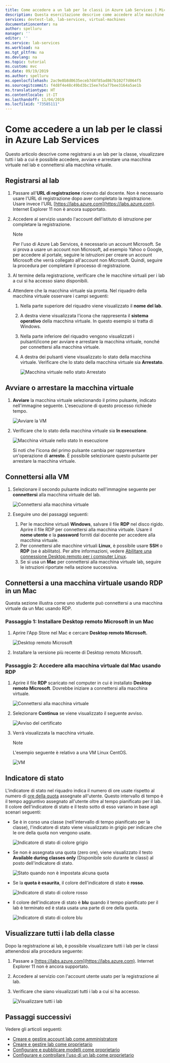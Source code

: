 ```yaml
---
title: Come accedere a un lab per le classi in Azure Lab Services | Microsoft Docs
description: Questa esercitazione descrive come accedere alle macchine virtuali in un lab per le classi impostato da un docente.
services: devtest-lab, lab-services, virtual-machines
documentationcenter: na
author: spelluru
manager: ''
editor: ''
ms.service: lab-services
ms.workload: na
ms.tgt_pltfrm: na
ms.devlang: na
ms.topic: tutorial
ms.custom: mvc
ms.date: 09/19/2019
ms.author: spelluru
ms.openlocfilehash: 2ac9e8b8d0635eceb7d4f85ad867b102f7d064f5
ms.sourcegitcommit: f4d8f4e48c49bd3bc15ee7e5a77bee3164a5ae1b
ms.translationtype: HT
ms.contentlocale: it-IT
ms.lasthandoff: 11/04/2019
ms.locfileid: "73585111"
---
```

# <a name="how-to-access-a-classroom-lab-in-azure-lab-services"></a>Come accedere a un lab per le classi in Azure Lab Services
Questo articolo descrive come registrarsi a un lab per la classe, visualizzare tutti i lab a cui è possibile accedere, avviare e arrestare una macchina virtuale nel lab e connettersi alla macchina virtuale. 

## <a name="register-to-the-lab"></a>Registrarsi al lab

1. Passare all'**URL di registrazione** ricevuto dal docente. Non è necessario usare l'URL di registrazione dopo aver completato la registrazione. Usare invece l'URL [https://labs.azure.com](https://labs.azure.com). Internet Explorer 11 non è ancora supportato. 
1. Accedere al servizio usando l'account dell'istituto di istruzione per completare la registrazione. 

    > [!NOTE]
    > Per l'uso di Azure Lab Services, è necessario un account Microsoft. Se si prova a usare un account non Microsoft, ad esempio Yahoo o Google, per accedere al portale, seguire le istruzioni per creare un account Microsoft che verrà collegato all'account non Microsoft. Quindi, seguire la procedura per completare il processo di registrazione. 
1. Al termine della registrazione, verificare che le macchine virtuali per i lab a cui si ha accesso siano disponibili. 
1. Attendere che la macchina virtuale sia pronta. Nel riquadro della macchina virtuale osservare i campi seguenti:
    1. Nella parte superiore del riquadro viene visualizzato il **nome del lab**.
    1. A destra viene visualizzata l'icona che rappresenta il **sistema operativo** della macchina virtuale. In questo esempio si tratta di Windows. 
    1. Nella parte inferiore del riquadro vengono visualizzati i pulsanti/icone per avviare e arrestare la macchina virtuale, nonché per connettersi alla macchina virtuale. 
    1. A destra dei pulsanti viene visualizzato lo stato della macchina virtuale. Verificare che lo stato della macchina virtuale sia **Arrestato**.

        ![Macchina virtuale nello stato Arrestato](../media/tutorial-connect-vm-in-classroom-lab/vm-in-stopped-state.png)

## <a name="start-or-stop-the-vm"></a>Avviare o arrestare la macchina virtuale
1. **Avviare** la macchina virtuale selezionando il primo pulsante, indicato nell'immagine seguente. L'esecuzione di questo processo richiede tempo.  

    ![Avviare la VM](../media/tutorial-connect-vm-in-classroom-lab/start-vm.png)
4. Verificare che lo stato della macchina virtuale sia **In esecuzione**. 

    ![Macchina virtuale nello stato In esecuzione](../media/tutorial-connect-vm-in-classroom-lab/vm-running.png)

    Si noti che l'icona del primo pulsante cambia per rappresentare un'operazione di **arresto**. È possibile selezionare questo pulsante per arrestare la macchina virtuale. 

## <a name="connect-to-the-vm"></a>Connettersi alla VM

1. Selezionare il secondo pulsante indicato nell'immagine seguente per **connettersi** alla macchina virtuale del lab. 

    ![Connettersi alla macchina virtuale](../media/tutorial-connect-vm-in-classroom-lab/connect-vm.png)
2. Eseguire uno dei passaggi seguenti: 
    1. Per le macchine virtuali **Windows**, salvare il file **RDP** nel disco rigido. Aprire il file RDP per connettersi alla macchina virtuale. Usare il **nome utente** e la **password** forniti dal docente per accedere alla macchina virtuale. 
    3. Per connettersi alle macchine virtuali **Linux**, è possibile usare **SSH** o **RDP** (se è abilitato). Per altre informazioni, vedere [Abilitare una connessione Desktop remoto per i computer Linux](how-to-enable-remote-desktop-linux.md). 
    1. Se si usa un **Mac** per connettersi alla macchina virtuale lab, seguire le istruzioni riportate nella sezione successiva. 

## <a name="connect-to-a-vm-using-rdp-on-a-mac"></a>Connettersi a una macchina virtuale usando RDP in un Mac
Questa sezione illustra come uno studente può connettersi a una macchina virtuale da un Mac usando RDP.

### <a name="step-1-install-microsoft-remote-desktop-on-a-mac"></a>Passaggio 1: Installare Desktop remoto Microsoft in un Mac
1. Aprire l'App Store nel Mac e cercare **Desktop remoto Microsoft.**

    ![Desktop remoto Microsoft](../media/how-to-use-classroom-lab/install-ms-remote-desktop.png)
1. Installare la versione più recente di Desktop remoto Microsoft. 

### <a name="step-2-access-the-vm-from-your-mac-using-rdp"></a>Passaggio 2: Accedere alla macchina virtuale dal Mac usando RDP
1. Aprire il file **RDP** scaricato nel computer in cui è installato **Desktop remoto Microsoft**. Dovrebbe iniziare a connettersi alla macchina virtuale. 

    ![Connettersi alla macchina virtuale](../media/how-to-use-classroom-lab/connect-linux-vm.png)
1. Selezionare **Continua** se viene visualizzato il seguente avviso. 

    ![Avviso del certificato](../media/how-to-use-classroom-lab/certificate-error.png)
1. Verrà visualizzata la macchina virtuale. 

    > [!NOTE]
    > L'esempio seguente è relativo a una VM Linux CentOS. 

    ![VM](../media/how-to-use-classroom-lab/vm-ui.png)

## <a name="progress-bar"></a>Indicatore di stato 
L'indicatore di stato nel riquadro indica il numero di ore usate rispetto al numero di [ore della quota](how-to-configure-student-usage.md#set-quotas-for-users) assegnate all'utente. Questo intervallo di tempo è il tempo aggiuntivo assegnato all'utente oltre al tempo pianificato per il lab. Il colore dell'indicatore di stato e il testo sotto di esso variano in base agli scenari seguenti:

- Se è in corso una classe (nell'intervallo di tempo pianificato per la classe), l'indicatore di stato viene visualizzato in grigio per indicare che le ore della quota non vengono usate. 

    ![Indicatore di stato di colore grigio](../media/tutorial-connect-vm-in-classroom-lab/progress-bar-class-in-progress.png)
- Se non è assegnata una quota (zero ore), viene visualizzato il testo **Available during classes only** (Disponibile solo durante le classi) al posto dell'indicatore di stato. 
    
    ![Stato quando non è impostata alcuna quota](../media/tutorial-connect-vm-in-classroom-lab/available-during-class.png)
- Se la **quota è esaurita**, il colore dell'indicatore di stato è **rosso**. 

    ![Indicatore di stato di colore rosso](../media/tutorial-connect-vm-in-classroom-lab/progress-bar-red-color.png)
- Il colore dell'indicatore di stato è **blu** quando il tempo pianificato per il lab è terminato ed è stata usata una parte di ore della quota. 

    ![Indicatore di stato di colore blu](../media/tutorial-connect-vm-in-classroom-lab/progress-bar-blue-color.png)


## <a name="view-all-the-classroom-labs"></a>Visualizzare tutti i lab della classe
Dopo la registrazione ai lab, è possibile visualizzare tutti i lab per le classi attenendosi alla procedura seguente: 

1. Passare a [https://labs.azure.com](https://labs.azure.com). Internet Explorer 11 non è ancora supportato. 
2. Accedere al servizio con l'account utente usato per la registrazione al lab. 
3. Verificare che siano visualizzati tutti i lab a cui si ha accesso. 

    ![Visualizzare tutti i lab](../media/how-to-manage-classroom-labs/all-labs.png)


## <a name="next-steps"></a>Passaggi successivi
Vedere gli articoli seguenti:

- [Creare e gestire account lab come amministratore](how-to-manage-lab-accounts.md)
- [Creare e gestire lab come proprietario](how-to-manage-classroom-labs.md)
- [Configurare e pubblicare modelli come proprietario](how-to-create-manage-template.md)
- [Configurare e controllare l'uso di un lab come proprietario](how-to-configure-student-usage.md)
 